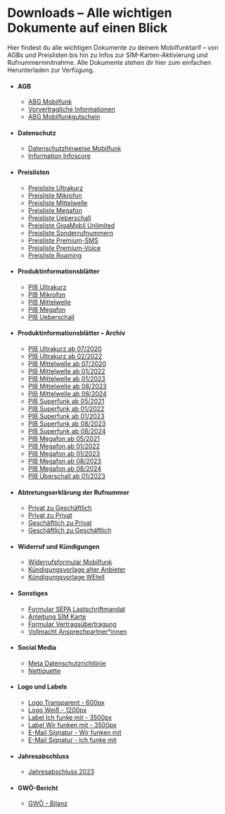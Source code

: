 Downloads – Alle wichtigen Dokumente auf einen Blick
==========

Hier findest du alle wichtigen Dokumente zu deinem Mobilfunktarif – von AGBs und Preislisten bis hin zu Infos zur SIM-Karten-Aktivierung und Rufnummernmitnahme. Alle Dokumente stehen dir hier zum einfachen Herunterladen zur Verfügung.

* #### AGB ####

  * [ABG Mobilfunk](/media/filer_public/17/17/17177adf-5df1-4677-b9a3-5b1ccbc8fa1c/agb_mobil.pdf)
  * [Vorvertragliche Informationen](/media/filer_public/8a/bf/8abfa2a0-7105-472d-95e1-908abc07e083/vorvertragliche_informationen.pdf)
  * [ABG Mobilfunkgutschein](/media/filer_public/97/ee/97ee065c-21dd-47bb-8770-2c1fa76a55d7/agb-mobilfunkgutschein-starterpaket.pdf)

* #### Datenschutz ####

  * [Datenschutzhinweise Mobilfunk](/media/filer_public/9f/92/9f921efa-d73b-4292-86f6-06673dd820dd/datenschutzhinweise_mobil.pdf)
  * [Information Infoscore](/media/filer_public/73/0b/730bbf89-f2ff-4591-9108-ea4a1b96f553/information_infoscore.pdf)

* #### Preislisten ####

  * [Preisliste Ultrakurz](/media/filer_public/d8/b9/d8b98901-929f-40e1-b041-bb9e4e853d1a/preisliste_ultrakurz.pdf)
  * [Preisliste Mikrofon](/media/filer_public/0c/90/0c907cbf-3f81-401f-ab1e-9a38f035c6d7/preisliste_mikrofon.pdf)
  * [Preisliste Mittelwelle](/media/filer_public/68/1e/681ef48a-2788-4460-b343-5c737b7d7dc6/preisliste_mittelwelle.pdf)
  * [Preisliste Megafon](/media/filer_public/96/28/96282646-d79c-4780-8252-855e514a1472/preisliste_megafon.pdf)
  * [Preisliste Ueberschall](/media/filer_public/9a/fe/9afebfcd-5b69-47ae-bb8d-ae623d2edc35/preisliste_ueberschall.pdf)
  * [Preisliste GigaMobil Unlimited](/media/filer_public/a3/b3/a3b397fc-35fd-4353-a7c8-5f65674a38b7/preisliste_gigamobil_unlimited.pdf)
  * [Preisliste Sonderrufnummern](/media/filer_public/41/be/41bec59f-5359-45d1-a738-ec5d06afc939/preisliste_sonderrrufnummern.pdf)
  * [Preisliste Premium-SMS](/media/filer_public/b0/67/b067f2c0-b457-46e3-9b3f-94d1e40b0559/preisliste_premiumsms.pdf)
  * [Preisliste Premium-Voice](/media/filer_public/dc/5f/dc5f964e-9545-47bd-bbed-b53c67f8e599/preisliste_premiumvoice.pdf)
  * [Preisliste Roaming](/media/filer_public/93/f3/93f332ec-7e2a-40b2-8ffb-4190c69f06ba/preisliste_roaming.pdf)

* #### Produktinformationsblätter ####

  * [PIB Ultrakurz](/media/filer_public/d8/42/d8420008-e2f6-4260-93d5-386f5d3099f4/pib_ultrakurz.pdf)
  * [PIB Mikrofon](/media/filer_public/58/9c/589c0c6e-928a-45f5-833c-591f41e6668a/pib_mikrofon.pdf)
  * [PIB Mittelwelle](/media/filer_public/99/da/99dac356-aa4f-430e-a5e2-8fd727d0f9c9/pib_mittelwelle.pdf)
  * [PIB Megafon](/media/filer_public/49/c2/49c2e709-a890-4f99-8569-dac33f010c57/pib_megafon.pdf)
  * [PIB Ueberschall](/media/filer_public/cb/a8/cba8c752-c2f5-4a87-910d-2a66c7d53f5d/pib_ueberschall.pdf)

* #### Produktinformationsblätter – Archiv ####

  * [PIB Ultrakurz ab 07/2020](/media/filer_public/10/cd/10cdfaa7-9eeb-4577-b16b-359e24822389/pib_ultrakurz_2020-07.pdf)
  * [PIB Ultrakurz ab 02/2022](/media/filer_public/78/88/78885b10-7165-4247-a873-059af1d0a8e3/pib_ultrakurz_2022-02.pdf)
  * [PIB Mittelwelle ab 07/2020](/media/filer_public/c0/32/c032badd-bb73-47ec-8a01-b05e76c476f0/pib_mittelwelle_2020-07.pdf)
  * [PIB Mittelwelle ab 01/2022](/media/filer_public/dc/b9/dcb9bafc-ea41-4bbe-8cff-ec93664c40d8/pib_mittelwelle_2022-01.pdf)
  * [PIB Mittelwelle ab 01/2023](/media/filer_public/f1/79/f179826b-614c-41a9-a5e1-6ec9a32f3739/pib_mittelwelle_2023-01.pdf)
  * [PIB Mittelwelle ab 08/2023](/media/filer_public/83/32/833260f4-d0bc-45c5-b803-23151db73afc/pib_mittelwelle_2023-08.pdf)
  * [PIB Mittelwelle ab 08/2024](/media/filer_public/80/af/80aff8b2-6a7d-429b-8234-e8043321450c/pib_mittelwelle_2024-08.pdf)
  * [PIB Superfunk ab 05/2021](/media/filer_public/ba/35/ba35d2da-cadc-493d-b03d-5e4b5da3afe0/pib_superfunk_2021-05.pdf)
  * [PIB Superfunk ab 01/2022](/media/filer_public/2e/b2/2eb277ec-9d87-4920-93bd-7973b1bfde59/pib_superfunk_2022-01.pdf)
  * [PIB Superfunk ab 01/2023](/media/filer_public/1f/c3/1fc3c462-8a5d-4448-965c-e6cf5f74c2c0/pib_superfunk_2023-01.pdf)
  * [PIB Superfunk ab 08/2023](/media/filer_public/7b/c7/7bc751ed-d4db-4f5e-9abe-427e5436370c/pib_superfunk_2023-08.pdf)
  * [PIB Superfunk ab 08/2024](/media/filer_public/b6/e9/b6e92739-aaf8-4490-a3e6-480df1b404be/pib_superfunk_2024-08.pdf)
  * [PIB Megafon ab 05/2021](/media/filer_public/14/7c/147cf875-a359-40e3-9414-cc8a25552349/pib_megafon_2021-05.pdf)
  * [PIB Megafon ab 01/2022](/media/filer_public/51/37/51373549-957d-4c50-91c0-95fbd16832f4/pib_megafon_2022-01.pdf)
  * [PIB Megafon ab 01/2023](/media/filer_public/49/5b/495b4c8a-b6ac-423b-bbc6-b6f688c913bc/pib_megafon_2023-01.pdf)
  * [PIB Megafon ab 08/2023](/media/filer_public/b1/6c/b16ce750-52b9-4c4d-962b-a0decf108e74/pib_megafon_2023-08.pdf)
  * [PIB Megafon ab 08/2024](/media/filer_public/58/c4/58c4e1f9-a371-447f-a8cd-aba6338be59c/pib_megafon_2024-08.pdf)
  * [PIB Überschall ab 01/2023](/media/filer_public/65/02/65026fd5-c7fc-469a-aaa5-3dfc2d7c4444/pib_uberschall_2023-01.pdf)

* #### Abtretungserklärung der Rufnummer ####

  * [Privat zu Geschäftlich](/media/filer_public/50/db/50dbb8b6-c2ee-4c41-bfb7-97d25b44476f/abtretungserklarung__privat_zu_geschaftlich.pdf)
  * [Privat zu Privat](/media/filer_public/b1/72/b17259e4-65ae-4c8f-bad0-8ea1cd4e1a0b/abtretungserklarung_privat_zu_privat.pdf)
  * [Geschäftlich zu Privat](/media/filer_public/64/7e/647e8681-3a2d-4718-a6e5-e085b9a1319b/abtretungserklarung__geschaftlich_zu_privat.pdf)
  * [Geschäftlich zu Geschäftlich](/media/filer_public/2a/2a/2a2a354b-6918-4489-8bed-32e9ed0b0f00/abtretungserklarung_geschaftlich_zu_geschaftlich.pdf)

* #### Widerruf und Kündigungen ####

  * [Widerrufsformular Mobilfunk](/media/filer_public/d3/37/d337bad8-8eac-47b3-947e-ea93e6470e4e/widerruf_mobil.pdf)
  * [Kündigungsvorlage alter Anbieter](/media/filer_public/1a/06/1a061960-737f-4ae3-8691-7bf92fe10c8e/kuendigungsvorlage.pdf)
  * [Kündigungsvorlage WEtell](/media/filer_public/eb/93/eb939a7d-551c-4fbb-bf25-6181690ac59b/kundigungsvorlage_wetell.pdf)

* #### Sonstiges ####

  * [Formular SEPA Lastschriftmandat](/media/filer_public/e3/06/e3061c42-6e26-4c58-8dbd-6b28809005e5/formular_sepa_lastschriftmandat_wetell.pdf)
  * [Anleitung SIM Karte](/media/filer_public/fd/dc/fddc9482-f4b9-410c-9353-d728e1ba009f/anleitung_sim-karte.pdf)
  * [Formular Vertragsübertragung](/media/filer_public/88/9b/889b7a6a-a210-4f80-bc37-7fcc6f0a056d/formular_vertragsuebertragung.pdf)
  * [Vollmacht Ansprechpartner\*innen](/media/filer_public/1f/25/1f251c1e-a1cc-4f4c-9349-299bf0d785c7/vollmacht_ansprechpartnerinnen_geschaeftstarife.pdf)

* #### Social Media ####

  * [Meta Datenschutzrichtlinie](/media/filer_public/6d/a6/6da6f087-421f-440c-98c1-afa9c548da98/2025-05-21-meta-datenschutzhinweis.pdf)
  * [Nettiquette](/media/filer_public/67/62/6762f5a2-cb0e-4723-a2b5-e81e1e3a4726/community_nettiquette.pdf)

* #### Logo und Labels ####

  * [Logo Transparent - 600px](/media/filer_public/dd/8f/dd8fcdc5-08b8-4860-a90b-8048dd085009/wetell_logo_23_600px_3c.png)
  * [Logo Weiß - 1200px](/media/filer_public/e8/f6/e8f67ff6-d638-49f7-9815-61738f5a8901/wetell_logo_23_1200px_3c.jpg)
  * [Label Ich funke mit - 3500px](/media/filer_public/3d/3d/3d3da47b-9860-41c1-9ef3-b880060ebd63/2023_wetell_logo-label_ifm_3c_3500px.png)
  * [Label Wir funken mit - 3500px](/media/filer_public/be/af/beaf03de-8919-4046-951f-f2b2e19829cc/2023_wetell_logo-label_wfm_3c_3500px.png)
  * [E-Mail Signatur - Wir funken mit](/media/filer_public/b5/e7/b5e7cb44-163c-4c5a-87a2-f3ed27f9d146/signatur_wirfunkenmitwetell.png)
  * [E-Mail Signatur - Ich funke mit](/media/filer_public/59/ea/59ea7c4b-aa2b-4b98-854c-2386223e3870/signatur_ichfunkemitwetell.png)

* #### Jahresabschluss ####

  * [Jahresabschluss 2023](/media/filer_public/cb/69/cb694ccb-b7c9-48da-aa53-3efd072222c5/wetell-jahresabschluss-2023.pdf)

* #### GWÖ-Bericht ####

  * [GWÖ - Bilanz](/media/filer_public/59/c5/59c59720-2831-4ab2-a4d7-7ce07a891f15/2023_wetell_gemeinwohl-bilanz.pdf)
